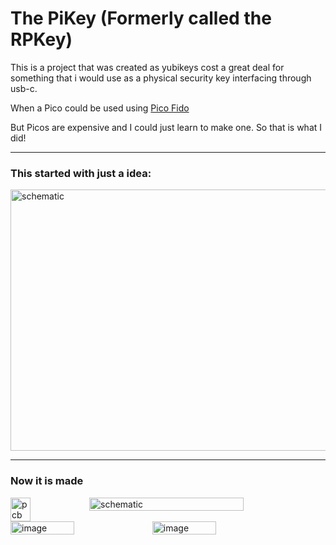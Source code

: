 # The PiKey (Formerly called the RPKey)

This is a project that was created as yubikeys cost a great deal for something that i would use as a physical security key interfacing through usb-c.

When a Pico could be used using <a href="https://github.com/polhenarejos/pico-fido">Pico Fido</a>

But Picos are expensive and I could just learn to make one.
So that is what I did!

----

### This started with just a idea:

<img width="628" height="418" alt="schematic" src="https://github.com/user-attachments/assets/9038f658-db98-4ca1-bd26-fe262523493a" />

----

### Now it is made

<div style="display:flex; flex-direction:"row"">
  <img width="25%" alt="pcb" src="https://placehold.co/200x250" />
  <img width="70%" alt="schematic" src="https://placehold.co/400x160" />
</div>

<div style="display:flex; flex-direction:"row"">
  <img width="45%" alt="image" src="https://placehold.co/400" />
  <img width="45%" alt="image" src="https://placehold.co/400" />
</div>
